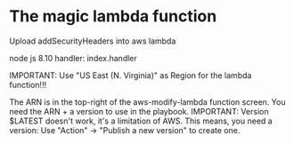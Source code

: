 # The magic lambda function

Upload addSecurityHeaders into aws lambda

node js 8.10
handler: index.handler

IMPORTANT: Use "US East (N. Virginia)" as Region for the lambda function!!!

The ARN is in the top-right of the aws-modify-lambda function screen. You need the ARN + a version to use in the playbook.
IMPORTANT: Version $LATEST doesn't work, it's a limitation of AWS.
This means, you need a version: Use "Action" -> "Publish a new version" to create one.
